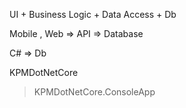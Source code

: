 UI + Business Logic + Data Access + Db

Mobile , Web  => API => Database

C# => Db

KPMDotNetCore
> KPMDotNetCore.ConsoleApp